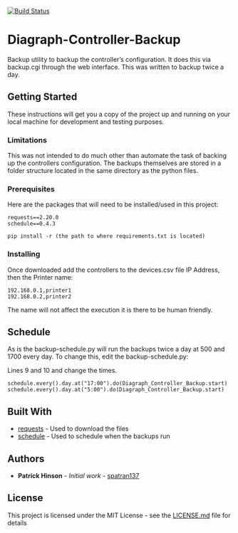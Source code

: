 [![Build Status](https://travis-ci.org/spatran137/Diagraph-Controller-Backup-Utility.svg?branch=master)](https://travis-ci.org/spatran137/Diagraph-Controller-Backup-Utility)

# Diagraph-Controller-Backup
Backup utility to backup the controller’s configuration.  It does this via backup.cgi through the web interface.  This was written to backup twice a day.
## Getting Started

These instructions will get you a copy of the project up and running on your local machine for development and testing purposes.

### Limitations

This was not intended to do much other than automate the task of backing up the controllers configuration.  The backups themselves are stored in a folder structure located in the same directory as the python files.

### Prerequisites

Here are the packages that will need to be installed/used in this project:

```
requests==2.20.0
schedule==0.4.3
```
```
pip install -r (the path to where requirements.txt is located)
```
### Installing

Once downloaded add the controllers to the devices.csv file IP Address, then the Printer name:

```
192.168.0.1,printer1
192.168.0.2,printer2
```

The name will not affect the execution it is there to be human friendly.

## Schedule

As is the backup-schedule.py will run the backups twice a day at 500 and 1700 every day.  To change this, edit the backup-schedule.py:

Lines 9 and 10 and change the times.
```
schedule.every().day.at("17:00").do(Diagraph_Controller_Backup.start)
schedule.every().day.at("5:00").do(Diagraph_Controller_Backup.start)
```


## Built With

* [requests](https://pypi.python.org/pypi/requests) - Used to download the files
* [schedule](https://github.com/dbader/schedule) - Used to schedule when the backups run

## Authors

* **Patrick Hinson** - *Initial work* - [spatran137](https://github.com/spatran137)


## License

This project is licensed under the MIT License - see the [LICENSE.md](LICENSE.md) file for details
